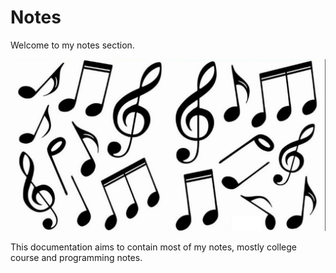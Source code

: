 # Notes
Welcome to my notes section.

![My notes](/notes.png)

This documentation aims to contain most of my notes, mostly college course and programming notes.  

